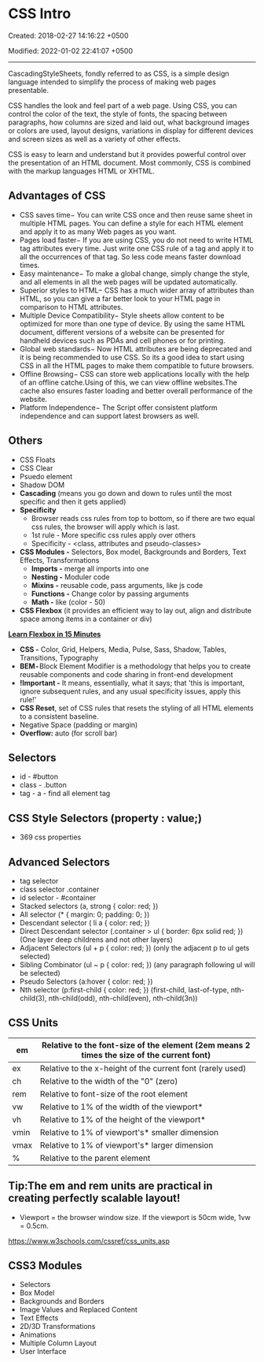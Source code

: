 # CSS Intro

Created: 2018-02-27 14:16:22 +0500

Modified: 2022-01-02 22:41:07 +0500

---

CascadingStyleSheets, fondly referred to as CSS, is a simple design language intended to simplify the process of making web pages presentable.

CSS handles the look and feel part of a web page. Using CSS, you can control the color of the text, the style of fonts, the spacing between paragraphs, how columns are sized and laid out, what background images or colors are used, layout designs, variations in display for different devices and screen sizes as well as a variety of other effects.

CSS is easy to learn and understand but it provides powerful control over the presentation of an HTML document. Most commonly, CSS is combined with the markup languages HTML or XHTML.

## Advantages of CSS
-   CSS saves time− You can write CSS once and then reuse same sheet in multiple HTML pages. You can define a style for each HTML element and apply it to as many Web pages as you want.
-   Pages load faster− If you are using CSS, you do not need to write HTML tag attributes every time. Just write one CSS rule of a tag and apply it to all the occurrences of that tag. So less code means faster download times.
-   Easy maintenance− To make a global change, simply change the style, and all elements in all the web pages will be updated automatically.
-   Superior styles to HTML− CSS has a much wider array of attributes than HTML, so you can give a far better look to your HTML page in comparison to HTML attributes.
-   Multiple Device Compatibility− Style sheets allow content to be optimized for more than one type of device. By using the same HTML document, different versions of a website can be presented for handheld devices such as PDAs and cell phones or for printing.
-   Global web standards− Now HTML attributes are being deprecated and it is being recommended to use CSS. So its a good idea to start using CSS in all the HTML pages to make them compatible to future browsers.
-   Offline Browsing− CSS can store web applications locally with the help of an offline catche.Using of this, we can view offline websites.The cache also ensures faster loading and better overall performance of the website.
-   Platform Independence− The Script offer consistent platform independence and can support latest browsers as well.

## Others
-   CSS Floats
-   CSS Clear
-   Psuedo element
-   Shadow DOM
-   **Cascading** (means you go down and down to rules until the most specific and then it gets applied)
-   **Specificity**
    -   Browser reads css rules from top to bottom, so if there are two equal css rules, the browser will apply which is last.
    -   1st rule - More specific css rules apply over others
    -   Specificity - <inline styles> <id> <class, attributes and pseudo-classes> <Elements and pseudo elements>
-   **CSS Modules -** Selectors, Box model, Backgrounds and Borders, Text Effects, Transformations
    -   **Imports -** merge all imports into one
    -   **Nesting -** Moduler code
    -   **Mixins -** reusable code, pass arguments, like js code
    -   **Functions -** Change color by passing arguments
    -   **Math -** like (color - 50)
-   **CSS Flexbox** (it provides an efficient way to lay out, align and distribute space among items in a container or div)

[**Learn Flexbox in 15 Minutes**](https://www.youtube.com/watch?v=fYq5PXgSsbE)


-   **CSS -** Color, Grid, Helpers, Media, Pulse, Sass, Shadow, Tables, Transitions, Typography
-   **BEM -** Block Element Modifier is a methodology that helps you to create reusable components and code sharing in front-end development
-   **!Important -** It means, essentially, what it says; that 'this is important, ignore subsequent rules, and any usual specificity issues, apply this rule!'
-   **CSS Reset**, set of CSS rules that resets the styling of all HTML elements to a consistent baseline.
-   Negative Space (padding or margin)
-   **Overflow:** auto (for scroll bar)

## Selectors
-   id - #button
-   class - .button
-   tag - a - find all element tag

## CSS Style Selectors (property : value;)
-   369 css properties

## Advanced Selectors
-   tag selector <tag>
-   class selector .container
-   id selector - #container
-   Stacked selectors (a, strong { color: red; })
-   All selector (* { margin: 0; padding: 0; })
-   Descendant selector ( li a { color: red; })
-   Direct Descendant selector (.container > ul { border: 6px solid red; }) (One layer deep childrens and not other layers)
-   Adjacent Selectors (ul + p { color: red; }) (only the adjacent p to ul gets selected)
-   Sibling Combinator (ul ~ p { color: red; }) (any paragraph following ul will be selected)
-   Pseudo Selectors (a:hover { color: red; })
-   Nth selector (p:first-child { color: red; }) (first-child, last-of-type, nth-child(3), nth-child(odd), nth-child(even), nth-child(3n))

## CSS Units

| em   | Relative to the font-size of the element (2em means 2 times the size of the current font) |
|---------|---------------------------------------------------------------|
| ex   | Relative to the x-height of the current font (rarely used)                                |
| ch   | Relative to the width of the "0" (zero)                                                 |
| rem  | Relative to font-size of the root element                                                 |
| vw   | Relative to 1% of the width of the viewport*                                             |
| vh   | Relative to 1% of the height of the viewport*                                            |
| vmin | Relative to 1% of viewport's* smaller dimension                                         |
| vmax | Relative to 1% of viewport's* larger dimension                                          |
| %   | Relative to the parent element                                                            |

## Tip:The em and rem units are practical in creating perfectly scalable layout!

* Viewport = the browser window size. If the viewport is 50cm wide, 1vw = 0.5cm.

<https://www.w3schools.com/cssref/css_units.asp>

## CSS3 Modules
-   Selectors
-   Box Model
-   Backgrounds and Borders
-   Image Values and Replaced Content
-   Text Effects
-   2D/3D Transformations
-   Animations
-   Multiple Column Layout
-   User Interface
